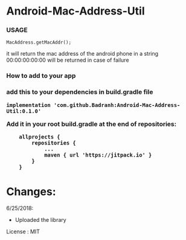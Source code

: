 # Android-Mac-Address-Util


<h3> USAGE </h3>

```
MacAddress.getMacAddr();
```
it will return the mac address of the android phone in a string  00:00:00:00:00 will be returned in case of failure

<h3> How to add to your app <h3>

add this to your dependencies in build.gradle file

```
implementation 'com.github.Badranh:Android-Mac-Address-Util:0.1.0'
```
Add it in your root build.gradle at the end of repositories:

```
	allprojects {
		repositories {
			...
			maven { url 'https://jitpack.io' }
		}
	}
```
# Changes:
6/25/2018:
- Uploaded the library

License : MIT
